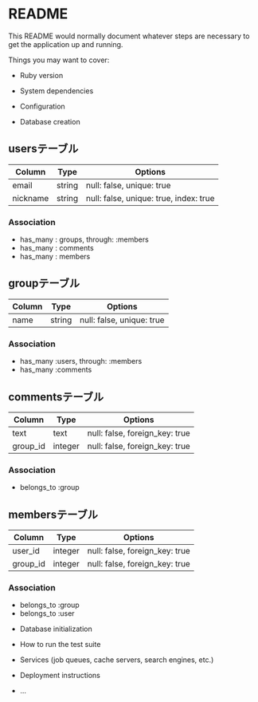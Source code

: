 # README

This README would normally document whatever steps are necessary to get the
application up and running.

Things you may want to cover:

* Ruby version

* System dependencies

* Configuration

* Database creation

## usersテーブル

|Column|Type|Options|
|------|----|-------|
|email|string|null: false, unique: true|
|nickname|string|null: false, unique: true, index: true|

### Association
- has_many : groups, through: :members
- has_many : comments
- has_many : members

## groupテーブル

|Column|Type|Options|
|------|----|-------|
|name|string|null: false, unique: true|

### Association
- has_many :users, through: :members
- has_many :comments

## commentsテーブル

|Column|Type|Options|
|------|----|-------|
|text|text|null: false, foreign_key: true|
|group_id|integer|null: false, foreign_key: true|

### Association
- belongs_to :group

## membersテーブル

|Column|Type|Options|
|------|----|-------|
|user_id|integer|null: false, foreign_key: true|
|group_id|integer|null: false, foreign_key: true|

### Association
- belongs_to :group
- belongs_to :user

* Database initialization

* How to run the test suite

* Services (job queues, cache servers, search engines, etc.)

* Deployment instructions

* ...
